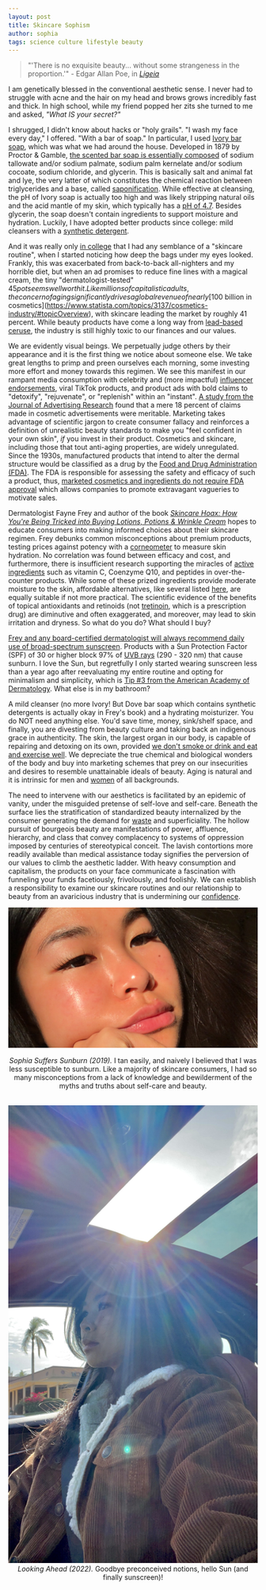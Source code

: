 ```yaml
---
layout: post
title: Skincare Sophism
author: sophia
tags: science culture lifestyle beauty
---
```


> "'There is no exquisite beauty... without some strangeness in the proportion.'" - Edgar Allan Poe, in [*Ligeia*](https://poestories.com/read/ligeia)

I am genetically blessed in the conventional aesthetic sense. I never had to struggle with acne and the hair on my head and brows grows incredibly fast and thick. In high school, while my friend popped her zits she turned to me and asked, *"What IS your secret?"*

I shrugged, I didn't know about hacks or "holy grails". "I wash my face every day," I offered. "With a bar of soap." In particular, I used [Ivory bar soap](https://ivory.com/bar-soap), which was what we had around the house. Developed in 1879 by Proctor & Gamble, [the scented bar soap is essentially composed](https://smartlabel.pg.com/00037000321361.html) of sodium tallowate and/or sodium palmate, sodium palm kernelate and/or sodium cocoate, sodium chloride, and glycerin. This is basically salt and animal fat and lye, the very latter of which constitutes the chemical reaction between triglycerides and a base, called [saponification](https://chem.libretexts.org/Bookshelves/Organic_Chemistry/Supplemental_Modules_(Organic_Chemistry)/Esters/Reactivity_of_Esters/Saponification). While effective at cleansing, the pH of Ivory soap is actually too high and was likely stripping natural oils and the acid mantle of my skin, which typically has a [pH of 4.7](https://pubmed.ncbi.nlm.nih.gov/18489300/). Besides glycerin, the soap doesn't contain ingredients to support moisture and hydration. Luckily, I have adopted better products since college: mild cleansers with a [synthetic detergent](https://chem.libretexts.org/Bookshelves/Introductory_Chemistry/Chemistry_for_Changing_Times_(Hill_and_McCreary)/21%3A_Household_Chemicals/21.02%3A_Synthetic_Detergents). 

And it was really only [in college](https://www.byrdie.com/average-cost-of-beauty-maintenance) that I had any semblance of a "skincare routine", when I started noticing how deep the bags under my eyes looked. Frankly, this was exacerbated from back-to-back all-nighters and my horrible diet, but when an ad promises to reduce fine lines with a magical cream, the tiny "dermatologist-tested" $45 pot seems well worth it. Like millions of capitalistic adults, the concern of aging significantly drives a global revenue of nearly [$100 billion in cosmetics](https://www.statista.com/topics/3137/cosmetics-industry/#topicOverview), with skincare leading the market by roughly 41 percent. While beauty products have come a long way from [lead-based ceruse](https://people.howstuffworks.com/about-makeup1.htm), the industry is still highly toxic to our finances and our values.

We are evidently visual beings. We perpetually judge others by their appearance and it is the first thing we notice about someone else. We take great lengths to primp and preen ourselves each morning, some investing more effort and money towards this regimen. We see this manifest in our rampant media consumption with celebrity and (more impactful) [influencer endorsements](https://journals.plos.org/plosone/article?id=10.1371/journal.pone.0249286), viral TikTok products, and product ads with bold claims to "detoxify", "rejuvenate", or "replenish" within an "instant". [A study from the Journal of Advertising Research](https://www.journalofadvertisingresearch.com/content/59/4/466) found that a mere 18 percent of claims made in cosmetic advertisements were meritable. Marketing takes advantage of scientific jargon to create consumer fallacy and reinforces a definition of unrealistic beauty standards to make you "feel confident in your own skin", *if* you invest in their product. Cosmetics and skincare, including those that tout anti-aging properties, are widely unregulated. Since the 1930s, manufactured products that intend to alter the dermal structure would be classified as a drug by the [Food and Drug Administration (FDA)](https://www.fda.gov). The FDA is responsible for assessing the safety and efficacy of such a product, thus, [marketed cosmetics and ingredients do not require FDA approval](https://www.fda.gov/cosmetics/cosmetic-products-ingredients/cosmetic-products) which allows companies to promote extravagant vagueries to motivate sales.

Dermatologist Fayne Frey and author of the book [*Skincare Hoax: How You're Being Tricked into Buying Lotions, Potions & Wrinkle Cream*](https://www.fryface.com/the-skincare-hoax) hopes to educate consumers into making informed choices about their skincare regimen. Frey debunks common misconceptions about premium products, testing prices against potency with a [corneometer](https://www.ncbi.nlm.nih.gov/pmc/articles/PMC4268288/) to measure skin hydration. No correlation was found between efficacy and cost, and furthermore, there is insufficient research supporting the miracles of [active ingredients](https://www.mayoclinic.org/diseases-conditions/wrinkles/in-depth/wrinkle-creams/art-20047463) such as vitamin C, Coenzyme Q10, and peptides in over-the-counter products. While some of these prized ingredients provide moderate moisture to the skin, affordable alternatives, like several listed [here](https://www.fryface.com/fryface/nojs/selector), are equally suitable if not more practical. The scientific evidence of the benefits of topical antioxidants and retinoids (not [tretinoin](https://www.ncbi.nlm.nih.gov/pmc/articles/PMC3225141/), which is a prescription drug) are diminutive and often exaggerated, and moreover, may lead to skin irritation and dryness. So what do you do? What should I buy?

[Frey and any board-certified dermatologist will always recommend daily use of broad-spectrum sunscreen](https://www.aad.org/public/everyday-care/skin-care-basics/care/skin-care-tips-dermatologists-use). Products with a Sun Protection Factor (SPF) of 30 or higher block 97% of [UVB rays](https://www.skincancer.org/risk-factors/uv-radiation/) (290 - 320 nm) that cause sunburn. I love the Sun, but regretfully I only started wearing sunscreen less than a year ago after reevaluating my entire routine and opting for minimalism and simplicity, which is [Tip #3 from the American Academy of Dermatology](https://www.aad.org/public/everyday-care/skin-care-basics/care/skin-care-tips-dermatologists-use). What else is in my bathroom? 

A mild cleanser (no more Ivory! But Dove bar soap which contains synthetic detergents is actually okay in Frey's book) and a hydrating moisturizer. You do NOT need anything else. You'd save time, money, sink/shelf space, and finally, you are divesting from beauty culture and taking back an indigenous grace in authenticity. The skin, the largest organ in our body, is capable of repairing and detoxing on its own, provided [we don't smoke or drink and eat and exercise well](https://www.aad.org/public/everyday-care/skin-care-secrets/anti-aging/reduce-premature-aging-skin). We depreciate the true chemical and biological wonders of the body and buy into marketing schemes that prey on our insecurities and desires to resemble unattainable ideals of beauty. Aging is natural and it is intrinsic for men and [women](https://solariachip.github.io/Madames/) of all backgrounds.

The need to intervene with our aesthetics is facilitated by an epidemic of vanity, under the misguided pretense of self-love and self-care. Beneath the surface lies the stratification of standardized beauty internalized by the consumer generating the demand for [waste](https://www.plasticpollutioncoalition.org/blog/2022/1/25/the-ugly-side-of-beauty-the-cosmetics-industrys-plastic-packaging-problem) and superficiality. The hollow pursuit of bourgeois beauty are manifestations of power, affluence, hierarchy, and class that convey complacency to systems of oppression imposed by centuries of stereotypical conceit. The lavish contortions more readily available than medical assistance today signifies the perversion of our values to climb the aesthetic ladder. With heavy consumption and capitalism, the products on your face communicate a fascination with funneling your funds facetiously, frivolously, and foolishly. We can establish a responsibility to examine our skincare routines and our relationship to beauty from an avaricious industry that is undermining our [confidence](https://solariachip.github.io/reshaping-confidence/). 

<center>
<img src='/images/IMG_5902.JPG'>
  
  <i>Sophia Suffers Sunburn (2019).</i> I tan easily, and naively I believed that I was less susceptible to sunburn. Like a majority of skincare consumers, I had so many misconceptions from a lack of knowledge and bewilderment of the myths and truths about self-care and beauty. <br><br/>
  
  
  <img src='/images/IMG_5105.jpg'>
  <i>Looking Ahead (2022).</i> Goodbye preconceived notions, hello Sun (and finally sunscreen)!
